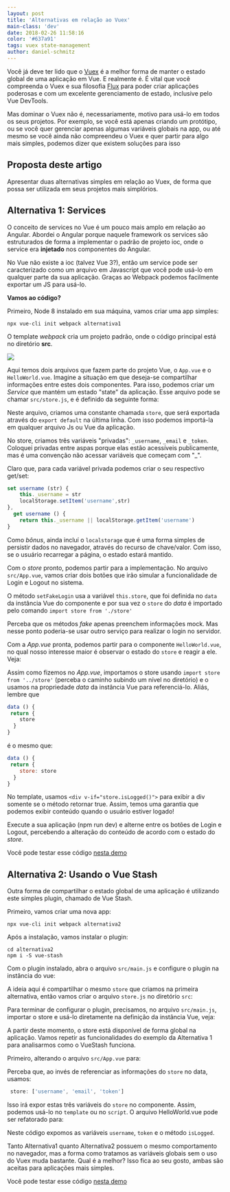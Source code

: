 ```yaml
---
layout: post
title: 'Alternativas em relação ao Vuex'
main-class: 'dev'
date: 2018-02-26 11:58:16 
color: '#637a91'
tags: vuex state-management
author: daniel-schmitz
---
```


Você já deve ter lido que o [Vuex](https://vuex.vuejs.org/en/) é a melhor forma de manter o estado global de uma aplicação em Vue. E realmente é. É vital que você compreenda o Vuex e sua filosofia [Flux](https://facebook.github.io/flux/docs/overview.html) para poder criar aplicações poderosas e com um excelente gerenciamento de estado, inclusive pelo Vue DevTools.

Mas dominar o Vuex não é, necessariamente, motivo para usá-lo em todos os seus projetos. Por exemplo, se você está apenas criando um protótipo, ou se você quer gerenciar apenas algumas variáveis globais na app, ou até mesmo se você ainda não compreendeu o Vuex e quer partir para algo mais simples, podemos dizer que existem soluções para isso

## Proposta deste artigo

Apresentar duas alternativas simples em relação ao Vuex, de forma que possa ser utilizada em seus projetos mais simplórios.

## Alternativa 1: Services

O conceito de services no Vue é um pouco mais amplo em relação ao Angular. Abordei o Angular porque naquele framework os services são estruturados de forma a implementar o padrão de projeto ioc, onde o service era **injetado** nos componentes do Angular. 

No Vue não existe a ioc (talvez Vue 3?), então um service pode ser caracterizado como um arquivo em Javascript que você pode usá-lo em qualquer parte da sua aplicação. Graças ao Webpack podemos facilmente exportar um JS para usá-lo. 

**Vamos ao código?**

Primeiro, Node 8 instalado em sua máquina, vamos criar uma app simples:

```
npx vue-cli init webpack alternativa1
```

O template *webpack* cria um projeto padrão, onde o código principal está no diretório **src**.

![](https://i.imgur.com/OTTmYqU.png)

Aqui temos dois arquivos que fazem parte do projeto Vue, o `App.vue` e o `HelloWorld.vue`. Imagine a situação em que deseja-se compartilhar informações entre estes dois componentes. Para isso, podemos criar um *Service* que mantém um estado "state" da aplicação. Esse arquivo pode se chamar `src/store.js`, e é definido da seguinte forma:

<script src="https://gist.github.com/danielschmitz/f5f660d4e3312ec27ac595c6c24b856a.js"></script>

Neste arquivo, criamos uma constante chamada `store`, que será exportada através do `export default` na última linha. Com isso podemos importá-la em qualquer arquivo Js ou Vue da aplicação.

No store, criamos três variáveis "privadas": `_username`, `_email` e `_token`. Coloquei privadas entre aspas porque elas estão acessíveis publicamente, mas é uma convenção não acessar variáveis que começam com "_". 

Claro que, para cada variável privada podemos criar o seu respectivo get/set:

```js
set username (str) {
    this._username = str
    localStorage.setItem('username',str)
},
  get username () {
    return this._username || localStorage.getItem('username')
}
```

Como *bônus*, ainda incluí o `localstorage` que é uma forma simples de persistir dados no navegador, através do recurso de chave/valor. Com isso, se o usuário recarregar a página, o estado estará mantido.

Com o *store* pronto, podemos partir para a implementação. No arquivo `src/App.vue`, vamos criar dois botões que irão simular a funcionalidade de Login e Logout no sistema. 

<script src="https://gist.github.com/danielschmitz/0dcbfa4eb6bbcc4bd1c9399460afcbef.js"></script>

O método `setFakeLogin` usa a variável `this.store`, que foi definida no `data` da instância Vue do componente e por sua vez o `store` do *data* é importado pelo comando `import store from './store'`

Perceba que os métodos *fake* apenas preenchem informações mock. Mas nesse ponto poderia-se usar outro serviço para realizar o login no servidor.

Com a *App.vue* pronta, podemos partir para o componente `HelloWorld.vue`, no qual nosso interesse maior é observar o estado do `store` e reagir a ele. Veja:

<script src="https://gist.github.com/danielschmitz/2ac39c96c6863e87f5a435d45a3e08e7.js"></script>

Assim como fizemos no *App.vue*, importamos o store usando `import store from '../store'`  (perceba o caminho subindo um nível no diretório) e o usamos na propriedade *data* da instância Vue para referenciá-lo. Aliás, lembre que

```js
data () {
 return {
    store
  }
}
```

é o mesmo que:

```js
data () {
 return {
    store: store
  }
}
```

No template, usamos `<div v-if="store.isLogged()">` para exibir a div somente se o método retornar true. Assim, temos uma garantia que podemos exibir conteúdo quando o usuário estiver logado! 

Execute a sua aplicação (npm run dev) e alterne entre os botões de Login e Logout, percebendo a alteração do conteúdo de acordo com o estado do *store*.

Você pode testar esse código [nesta demo](https://danielschmitz.com.br/vue-sem-vuex/alternativa1/index.html#/)


## Alternativa 2: Usando o Vue Stash

Outra forma de compartilhar o estado global de uma aplicação é utilizando este simples plugin, chamado de Vue Stash.

Primeiro, vamos criar uma nova app:

```
npx vue-cli init webpack alternativa2
```
 
Após a instalação, vamos instalar o plugin:

```
cd alternativa2
npm i -S vue-stash
```

Com o plugin instalado, abra o arquivo `src/main.js` e configure o plugin na instância do vue:

<script src="https://gist.github.com/danielschmitz/905b041e6ef53c96377ce30d113ec695.js"></script>

A ideia aqui é compartilhar o mesmo `store` que criamos na primeira alternativa, então vamos criar o arquivo `store.js` no diretório `src`:

<script src="https://gist.github.com/danielschmitz/f5f660d4e3312ec27ac595c6c24b856a.js"></script>

Para terminar de configurar o plugin, precisamos, no arquivo `src/main.js`, importar o store e usá-lo diretamente na definição da instância Vue, veja:

<script src="https://gist.github.com/danielschmitz/f68a37c8c6ecb8ccea987d909730fe6.js"></script>

A partir deste momento, o store está disponível de forma global na aplicação. Vamos repetir as funcionalidades do exemplo da Alternativa 1 para analisarmos como o VueStash funciona.

Primeiro, alterando o arquivo `src/App.vue` para:

<script src="https://gist.github.com/danielschmitz/00ddbd0f950198f3ae328e1c6fc4d964.js"></script>

Perceba que, ao invés de referenciar as informações do `store` no data, usamos:

```js
 store: ['username', 'email', 'token']
```

Isso irá expor estas três variáveis do `store` no componente. Assim, podemos usá-lo no `template` ou no `script`. O arquivo HelloWorld.vue pode ser refatorado para:

<script src="https://gist.github.com/danielschmitz/f0b3aa1f8599f69e49ae7f361bcd8e4d.js"></script>

Neste código expomos as variáveis `username`, `token` e o método `isLogged`. 

Tanto Alternativa1 quanto Alternativa2 possuem o mesmo comportamento no navegador, mas a forma como tratamos as variáveis globais sem o uso do Vuex muda bastante. Qual é a melhor? Isso fica ao seu gosto, ambas são aceitas para aplicações mais simples.

Você pode testar esse código [nesta demo](https://danielschmitz.com.br/vue-sem-vuex/alternativa2/index.html#/)





 







